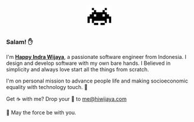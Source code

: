 <p align="center">
  <img src="https://github.com/hiwijaya/hiwijaya/blob/master/img/alien.gif" alt="Invader" width="64px"/>
</p>

### Salam! ✋
I'm [**Happy Indra Wijaya**](https://hiwijaya.com), a passionate software engineer from Indonesia. I design and develop software with my own bare hands. I Believed in simplicity and always love start all the things from scratch.

I'm on personal mission to advance people life and making socioeconomic equality with technology touch. 🚀

Get ☕ with me? Drop your 💬 to [me@hiwijaya.com](mailto:me@hiwijaya.com)

:black_heart: May the force be with you.
